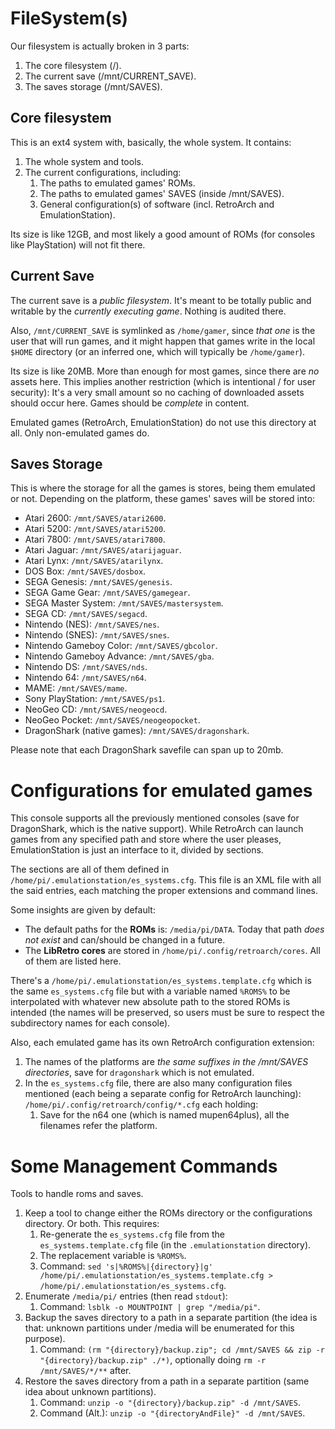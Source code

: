 # FileSystem(s)
Our filesystem is actually broken in 3 parts:

1. The core filesystem (/).
2. The current save (/mnt/CURRENT_SAVE).
3. The saves storage (/mnt/SAVES).
## Core filesystem
This is an ext4 system with, basically, the whole system. It contains:

1. The whole system and tools.
2. The current configurations, including:
	1. The paths to emulated games' ROMs.
	2. The paths to emulated games' SAVES (inside /mnt/SAVES).
	3. General configuration(s) of software (incl. RetroArch and EmulationStation).

Its size is like 12GB, and most likely a good amount of ROMs (for consoles like PlayStation) will not fit there.
## Current Save
The current save is a _public filesystem_. It's meant to be totally public and writable by the _currently executing game_. Nothing is audited there.

Also, `/mnt/CURRENT_SAVE` is symlinked as `/home/gamer`, since _that one_ is the user that will run games, and it might happen that games write in the local `$HOME` directory (or an inferred one, which will typically be `/home/gamer`).

Its size is like 20MB. More than enough for most games, since there are _no_ assets here. This implies another restriction (which is intentional / for user security): It's a very small amount so no caching of downloaded assets should occur here. Games should be _complete_ in content.

Emulated games (RetroArch, EmulationStation) do not use this directory at all. Only non-emulated games do.
## Saves Storage
This is where the storage for all the games is stores, being them emulated or not. Depending on the platform, these games' saves will be stored into:

- Atari 2600: `/mnt/SAVES/atari2600`.
- Atari 5200: `/mnt/SAVES/atari5200`.
- Atari 7800: `/mnt/SAVES/atari7800`.
- Atari Jaguar: `/mnt/SAVES/atarijaguar`.
- Atari Lynx: `/mnt/SAVES/atarilynx`.
- DOS Box: `/mnt/SAVES/dosbox`.
- SEGA Genesis: `/mnt/SAVES/genesis`.
- SEGA Game Gear: `/mnt/SAVES/gamegear`.
- SEGA Master System: `/mnt/SAVES/mastersystem`.
- SEGA CD: `/mnt/SAVES/segacd`.
- Nintendo (NES): `/mnt/SAVES/nes`.
- Nintendo (SNES): `/mnt/SAVES/snes`.
- Nintendo Gameboy Color: `/mnt/SAVES/gbcolor`.
- Nintendo Gameboy Advance: `/mnt/SAVES/gba`.
- Nintendo DS: `/mnt/SAVES/nds`.
- Nintendo 64: `/mnt/SAVES/n64`.
- MAME: `/mnt/SAVES/mame`.
- Sony PlayStation: `/mnt/SAVES/ps1`.
- NeoGeo CD: `/mnt/SAVES/neogeocd`.
- NeoGeo Pocket: `/mnt/SAVES/neogeopocket`.
- DragonShark (native games): `/mnt/SAVES/dragonshark`.

Please note that each DragonShark savefile can span up to 20mb.
# Configurations for emulated games
This console supports all the previously mentioned consoles (save for DragonShark, which is the native support). While RetroArch can launch games from any specified path and store where the user pleases, EmulationStation is just an interface to it, divided by sections.

The sections are all of them defined in `/home/pi/.emulationstation/es_systems.cfg`. This file is an XML file with all the said entries, each matching the proper extensions and command lines.

Some insights are given by default:

- The default paths for the __ROMs__ is: `/media/pi/DATA`. Today that path _does not exist_ and can/should be changed in a future.
- The __LibRetro cores__ are stored in `/home/pi/.config/retroarch/cores`. All of them are listed here.

There's a `/home/pi/.emulationstation/es_systems.template.cfg` which is the same `es_systems.cfg` file but with a variable named `%ROMS%` to be interpolated with whatever new absolute path to the stored ROMs is intended (the names will be preserved, so users must be sure to respect the subdirectory names for each console).

Also, each emulated game has its own RetroArch configuration extension:

1. The names of the platforms are _the same suffixes in the /mnt/SAVES directories_, save for `dragonshark` which is not emulated.
2. In the `es_systems.cfg` file, there are also many configuration files mentioned (each being a separate config for RetroArch launching): `/home/pi/.config/retroarch/config/*.cfg` each holding:
	1. Save for the n64 one (which is named mupen64plus), all the filenames refer the platform.
# Some Management Commands
Tools to handle roms and saves.

1. Keep a tool to change either the ROMs directory or the configurations directory. Or both. This requires:
	1. Re-generate the `es_systems.cfg` file from the `es_systems.template.cfg` file (in the `.emulationstation` directory).
	2. The replacement variable is `%ROMS%`.
	3. Command: `sed 's|%ROMS%|{directory}|g' /home/pi/.emulationstation/es_systems.template.cfg > /home/pi/.emulationstation/es_systems.cfg`.
2. Enumerate `/media/pi/` entries (then read `stdout`):
	1. Command: `lsblk -o MOUNTPOINT | grep "/media/pi"`.
3. Backup the saves directory to a path in a separate partition (the idea is that: unknown partitions under /media will be enumerated for this purpose).
	1. Command: `(rm "{directory}/backup.zip"; cd /mnt/SAVES && zip -r "{directory}/backup.zip" ./*)`, optionally doing `rm -r /mnt/SAVES/*/**` after.
4. Restore the saves directory from a path in a separate partition (same idea about unknown partitions).
	1. Command: `unzip -o "{directory}/backup.zip" -d /mnt/SAVES`.
	2. Command (Alt.): `unzip -o "{directoryAndFile}" -d /mnt/SAVES`.
